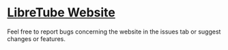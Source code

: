 # [LibreTube Website](libre-tube.github.io)

Feel free to report bugs concerning the website in the issues tab or suggest changes or features.
